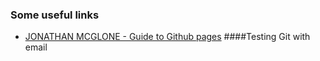 
### Some useful links
* [JONATHAN MCGLONE - Guide to Github pages](http://jmcglone.com/guides/github-pages/)
####Testing Git with email